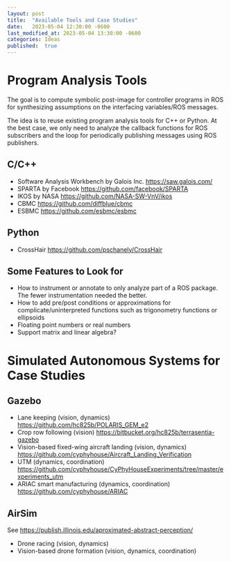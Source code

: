 ```yaml
---
layout: post
title:  "Available Tools and Case Studies"
date:   2023-05-04 12:30:00 -0600
last_modified_at: 2023-05-04 13:30:00 -0600
categories: Ideas
published:  true
---
```



# Program Analysis Tools

The goal is to compute symbolic post-image for controller programs in ROS for synthesizing assumptions on the interfacing variables/ROS messages.

The idea is to reuse existing program analysis tools for C++ or Python.
At the best case, we only need to analyze the callback functions for ROS subscribers and the loop for periodically publishing messages using ROS publishers.


## C/C++

+ Software Analysis Workbench by Galois Inc. https://saw.galois.com/
+ SPARTA by Facebook https://github.com/facebook/SPARTA
+ IKOS by NASA https://github.com/NASA-SW-VnV/ikos
+ CBMC https://github.com/diffblue/cbmc
+ ESBMC https://github.com/esbmc/esbmc


## Python

+ CrossHair https://github.com/pschanely/CrossHair


## Some Features to Look for

+ How to instrument or annotate to only analyze part of a ROS package.
  The fewer instrumentation needed the better.
+ How to add pre/post conditions or approximations for complicate/uninterpreted functions such as trigonometry functions or ellipsoids
+ Floating point numbers or real numbers
+ Support matrix and linear algebra?


# Simulated Autonomous Systems for Case Studies

## Gazebo

- Lane keeping (vision, dynamics)
https://github.com/hc825b/POLARIS_GEM_e2
- Crop row following (vision)
https://bitbucket.org/hc825b/terrasentia-gazebo
- Vision-based fixed-wing aircraft landing (vision, dynamics)
https://github.com/cyphyhouse/Aircraft_Landing_Verification
- UTM (dynamics, coordination)
https://github.com/cyphyhouse/CyPhyHouseExperiments/tree/master/experiments_utm
- ARIAC smart manufacturing (dynamics, coordination)
  https://github.com/cyphyhouse/ARIAC


## AirSim

See https://publish.illinois.edu/aproximated-abstract-perception/

- Drone racing (vision, dynamics)
- Vision-based drone formation (vision, dynamics, coordination)

